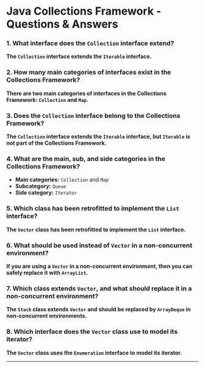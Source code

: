 
# Java Collections Framework - Questions & Answers  

### 1. What interface does the `Collection` interface extend?  
**The `Collection` interface extends the `Iterable` interface.**  

### 2. How many main categories of interfaces exist in the Collections Framework?  
**There are two main categories of interfaces in the Collections Framework: `Collection` and `Map`.**  

### 3. Does the `Collection` interface belong to the Collections Framework?  
**The `Collection` interface extends the `Iterable` interface, but `Iterable` is not part of the Collections Framework.**  

### 4. What are the main, sub, and side categories in the Collections Framework?  
- **Main categories:** `Collection` and `Map`  
- **Subcategory:** `Queue`  
- **Side category:** `Iterator`  

### 5. Which class has been retrofitted to implement the `List` interface?  
**The `Vector` class has been retrofitted to implement the `List` interface.**  

### 6. What should be used instead of `Vector` in a non-concurrent environment?  
**If you are using a `Vector` in a non-concurrent environment, then you can safely replace it with `ArrayList`.**  

### 7. Which class extends `Vector`, and what should replace it in a non-concurrent environment?  
**The `Stack` class extends `Vector` and should be replaced by `ArrayDeque` in non-concurrent environments.**  

### 8. Which interface does the `Vector` class use to model its iterator?  
**The `Vector` class uses the `Enumeration` interface to model its iterator.**  

---
